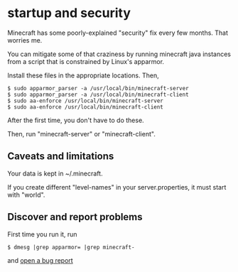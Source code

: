 # startup and security

Minecraft has some poorly-explained "security" fix every few months. That 
worries me.

You can mitigate some of that craziness by running minecraft java instances
from a script that is constrained by Linux's apparmor.

Install these files in the appropriate locations. Then,


    $ sudo apparmor_parser -a /usr/local/bin/minecraft-server
    $ sudo apparmor_parser -a /usr/local/bin/minecraft-client
    $ sudo aa-enforce /usr/local/bin/minecraft-server
    $ sudo aa-enforce /usr/local/bin/minecraft-client

After the first time, you don't have to do these.

Then, run "minecraft-server" or "minecraft-client".

## Caveats and limitations

Your data is kept in ~/.minecraft.

If you create different "level-names" in your server.properties, it must start with "world".

## Discover and report problems

First time you run it, run

    $ dmesg |grep apparmor= |grep minecraft-
    
and [open a bug report](https://github.com/chadmiller/minecraft-linux-support/issues/new?title=missed-apparmor-rules)
